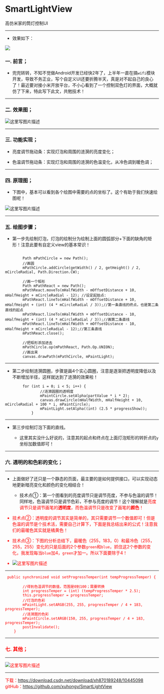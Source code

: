 # SmartLightView
高仿米家的筒灯控制UI

-----------------

 - 效果如下：
 
![](https://i.imgur.com/5brg7Xd.gif)


###  一. 前言；

 - 兜兜转转，不知不觉做Android开发已经快2年了，上半年一直在搞`wifi`模块开发，导致不务正业，写个自定义UI还要折腾半天，真是对不起自己的良心了！最近要对接小米开放平台，不小心看到了一个控制双色灯的界面，大概就仿了下来，特此写下此文，共勉技术！

---------------------

###  二. 效果图；


![这里写图片描述](https://img-blog.csdn.net/20180528175244508?watermark/2/text/aHR0cHM6Ly9ibG9nLmNzZG4ubmV0L3hoODcwMTg5MjQ4/font/5a6L5L2T/fontsize/400/fill/I0JBQkFCMA==/dissolve/70)


---------------------

### 三. 功能实现；

- 亮度调节拖动条：实现灯泡和周围的涟漪的亮度变化；


- 色温调节拖动条：实现灯泡和周围的涟漪的色温变化，从冷色调到暖色调；

---------------------

### 四. 原理图；

-  下图中，基本可以看到各个绘图中需要的点的坐标了。这个有助于我们快速绘图呢！

![这里写图片描述](https://img-blog.csdn.net/20180529112021644?watermark/2/text/aHR0cHM6Ly9ibG9nLmNzZG4ubmV0L3hoODcwMTg5MjQ4/font/5a6L5L2T/fontsize/400/fill/I0JBQkFCMA==/dissolve/70)

---------
### 五. 绘图步骤；

 - 第一步先绘制灯泡，灯泡的绘制分为绘制上面的圆弧部分+下面的缺角的矩形！注意此要有自定义view的基本常识！

```

        Path mPathCircle = new Path();
        //画圆
        mPathCircle.addCircle(getWidth() / 2, getHeight() / 2, mCircleRadial, Path.Direction.CW);

        //画一个矩形
        Path mPathReact = new Path();
        mPathReact.moveTo(mHalfWidth - mOffsetDistance + 10, mHalfHeight + mCircleRadial - 12); //设定起始点:
        mPathReact.lineTo(mHalfWidth - mOffsetDistance + 10, mHalfHeight + (int) (4 * mCircleRadial / 3));//第一条直线的终点，也是第二条直线的起点
        mPathReact.lineTo(mHalfWidth + mOffsetDistance - 10, mHalfHeight + (int) (4 * mCircleRadial / 3));//画第二条直线
        mPathReact.lineTo(mHalfWidth + mOffsetDistance - 10, mHalfHeight + mCircleRadial - 12);//第三条直线
        mPathReact.close();

        //把矩形添加进去
        mPathCircle.op(mPathReact, Path.Op.UNION);
        //画出来
        canvas.drawPath(mPathCircle, mPaintLight);

```
--------

 - 第二步绘制涟漪圆圈，步骤是画4个实心圆圈，注意是逐渐把透明度降低以及不断增加半径，这样就达到了涟漪的效果啦！

```
        for (int i = 0; i < 5; i++) {
                //涟漪圆圈的透明度
                mPaintCircle.setAlpha(partValue * i * 2);
                canvas.drawCircle(mHalfWidth, mHalfHeight + 10, mCircleRadial + 100 * i, mPaintCircle);
                mPaintLight.setAlpha((int) (2.5 * progressShow));
            }
```
--------

 - 第三步绘制灯泡下面的直线。

      - 这里其实没什么好说的，注意其的起点和终点在上面灯泡矩形的转折点的`y`坐标加数值即可！

---------
### 六. 透明的和色彩的变化；

-----

 - 上面做好了还只是一个静态的页面，最主要的是如何提供接口，可以实现动态地更新暗亮变化和颜色的变化相结合！
 
   - 技术点①：第一个图看到的亮度调节只是调节亮度，不参与色温的调节！ 同样地，色温调节只是调节色彩，不参与亮度的调节！这个理解就是<font color=red>亮度调节只是调节画笔的**透明度**，而色温调节只是改变了画笔的**颜色**！

  - 技术点②：透明度的调节其实是简单的，其只需要调节一个数值即可！但是色温的调节是个技术活，需要自己计算下，下面是我总结出来的公式！注意我们的最暖色其实就是橘黄色！
  - 技术点③：下图的分析总结下，最暖色（255，183，0）和最冷色（255，255，255）变化的只是后面的2个参数`green`和`blue`，抓住这2个参数的变化，我发现每当`blue`加4，`green`才加一。所以下面要除于4！

- ![这里写图片描述](https://img-blog.csdn.net/201805291524318?watermark/2/text/aHR0cHM6Ly9ibG9nLmNzZG4ubmV0L3hoODcwMTg5MjQ4/font/5a6L5L2T/fontsize/400/fill/I0JBQkFCMA==/dissolve/70)

----------------

```
 public synchronized void setProgressTemper(int tempProgressTemper) {

        //得到色温调节的数值，范围是0到100；需要转换
        int progressTemper = (int) (tempProgressTemper * 2.5);
        this.progressTemper = progressTemper;
        //灯泡的色彩
        mPaintLight.setARGB(255, 255, progressTemper / 4 + 183, progressTemper);
        //涟漪圈的色彩
        mPaintCircle.setARGB(150, 255, progressTemper / 4 + 183, progressTemper);
        postInvalidate();
    }
```

---------
### 七. 其他；

-----

![这里写图片描述](https://img-blog.csdn.net/20180529153547385?watermark/2/text/aHR0cHM6Ly9ibG9nLmNzZG4ubmV0L3hoODcwMTg5MjQ4/font/5a6L5L2T/fontsize/400/fill/I0JBQkFCMA==/dissolve/70)

------

下载：https://download.csdn.net/download/xh870189248/10445098
 gitHub：https://github.com/xuhongv/SmartLightView
